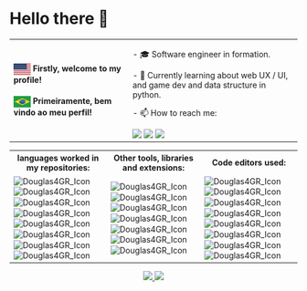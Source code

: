 
<h1> Hello there 👋</h1>
<div align="center">
  <table>
    <tr>
      <td>
        <h4><img align="center" height="20" width="30" src="https://github.com/lipis/flag-icons/blob/main/flags/1x1/us.svg" alt="US"> Firstly, welcome to my profile!</h4>
          <h4><img align="center" height="20" width="30" src="https://github.com/lipis/flag-icons/blob/main/flags/1x1/br.svg" alt="BR"> Primeiramente, bem vindo ao meu perfil!</h4>
      </td>
      <td>
        <p>- 🎓 Software engineer in formation.</p>
        <p>- 🌱 Currently learning about web UX / UI, and game dev and data structure in python.</p>
        <p>- 📫 How to reach me:</p>
        <a href = "mailto:douglasrangel540@gmail.com"><img src="https://img.shields.io/badge/-Gmail-%23ff0000?style=for-the-badge&logo=gmail&logoColor=white" target="_blank"></a>
        <a href="https://www.linkedin.com/in/douglas4gr" target="_blank"><img src="https://img.shields.io/badge/-LinkedIn-%230077B5?style=for-the-badge&logo=linkedin&logoColor=white"     target="_blank"></a>
        <a href="https://www.instagram.com/douglas.jail" target="_blank"><img src="https://img.shields.io/badge/-Instagram-%23f53b88?style=for-the-badge&logo=instagram&logoColor=white"     target="_blank"></a>
      </td>
    </tr>
    </table>
</div>
<div align="center">
  <table>
    <tr>
      <th>languages ​​worked in my repositories:</th>
      <th>Other tools, libraries and extensions:</th>
      <th>Code editors used:</th>
    </tr>
    <tr>
      <td>
          <img align="center" alt="Douglas4GR_Icon" height="30" width="40" src="https://cdn.jsdelivr.net/gh/devicons/devicon/icons/c/c-original.svg">
          <img align="center" alt="Douglas4GR_Icon" height="30" width="40" src="https://cdn.jsdelivr.net/gh/devicons/devicon/icons/csharp/csharp-original.svg">
          <img align="center" alt="Douglas4GR_Icon" height="30" width="40" src="https://cdn.jsdelivr.net/gh/devicons/devicon/icons/python/python-original.svg">
          <img align="center" alt="Douglas4GR_Icon" height="30" width="40" src="https://cdn.jsdelivr.net/gh/devicons/devicon/icons/html5/html5-original.svg" />
          <img align="center" alt="Douglas4GR_Icon" height="30" width="40" src="https://cdn.jsdelivr.net/gh/devicons/devicon/icons/css3/css3-original.svg" />
          <img align="center" alt="Douglas4GR_Icon" height="30" width="40" src="https://cdn.jsdelivr.net/gh/devicons/devicon/icons/javascript/javascript-original.svg" /> 
          <img align="center" alt="Douglas4GR_Icon" height="35" width="45" src="https://cdn.jsdelivr.net/gh/devicons/devicon/icons/php/php-original.svg" /> 
          <img align="center" alt="Douglas4GR_Icon" height="30" width="40" src="https://cdn.jsdelivr.net/gh/devicons/devicon/icons/java/java-original.svg" /> 
      </td>
      <td>
        <img align="center" alt="Douglas4GR_Icon" height="30" width="40" src="https://cdn.jsdelivr.net/gh/devicons/devicon/icons/angularjs/angularjs-original.svg" />
        <img align="center" alt="Douglas4GR_Icon" height="30" width="40" src="https://cdn.jsdelivr.net/gh/devicons/devicon/icons/blazor/blazor-original.svg" />
        <img align="center" alt="Douglas4GR_Icon" height="30" width="40" src="https://cdn.jsdelivr.net/gh/devicons/devicon/icons/bootstrap/bootstrap-original.svg" />
        <img align="center" alt="Douglas4GR_Icon" height="30" width="40" src="https://cdn.jsdelivr.net/gh/devicons/devicon/icons/mysql/mysql-original.svg" />
        <img align="center" alt="Douglas4GR_Icon" height="30" width="40" src="https://cdn.jsdelivr.net/gh/devicons/devicon/icons/git/git-original.svg" />
        <img align="center" alt="Douglas4GR_Icon" height="30" width="40" src="https://cdn.jsdelivr.net/gh/devicons/devicon/icons/tortoisegit/tortoisegit-original.svg" />
        <img align="center" alt="Douglas4GR_Icon" height="30" width="40" src="https://cdn.jsdelivr.net/gh/devicons/devicon/icons/tomcat/tomcat-original.svg" />
      </td>
      <td>
        <img align="center" alt="Douglas4GR_Icon" height="30" width="40" src="https://cdn.jsdelivr.net/gh/devicons/devicon/icons/vscode/vscode-original.svg" />
        <img align="center" alt="Douglas4GR_Icon" height="30" width="40" src="https://cdn.jsdelivr.net/gh/devicons/devicon/icons/visualstudio/visualstudio-original.svg" />
        <img align="center" alt="Douglas4GR_Icon" height="30" width="40" src="https://cdn.jsdelivr.net/gh/devicons/devicon/icons/intellij/intellij-original.svg" />
        <img align="center" alt="Douglas4GR_Icon" height="30" width="40" src="https://cdn.jsdelivr.net/gh/devicons/devicon/icons/webstorm/webstorm-original.svg" />
        <img align="center" alt="Douglas4GR_Icon" height="30" width="40" src="https://cdn.jsdelivr.net/gh/devicons/devicon/icons/phpstorm/phpstorm-original.svg" />
        <img align="center" alt="Douglas4GR_Icon" height="30" width="40" src="https://cdn.jsdelivr.net/gh/devicons/devicon/icons/pycharm/pycharm-original.svg" />
        <img align="center" alt="Douglas4GR_Icon" height="30" width="40" src="https://cdn.jsdelivr.net/gh/devicons/devicon/icons/clion/clion-original.svg" />
        <img align="center" alt="Douglas4GR_Icon" height="30" width="40" src="https://cdn.jsdelivr.net/gh/devicons/devicon/icons/eclipse/eclipse-original.svg" />
      </td>
    </tr>
  </table>
          <div>
          <a href="https://github.com/Douglas4GR">
          <img height="180em" src="https://github-readme-stats.vercel.app/api?username=Douglas4GR&show_icons=true&theme=dark&include_all_commits=true&count_private=true"/>
          <img height="180em" src="https://github-readme-stats.vercel.app/api/top-langs/?username=Douglas4GR&layout=compact&langs_count=7&theme=dark"/>
        </div>
</div>
  
